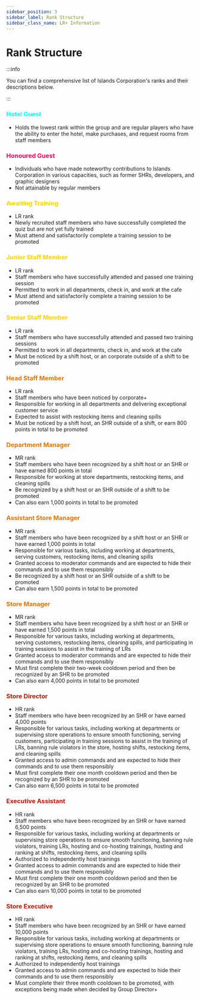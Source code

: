 ```yaml
---
sidebar_position: 3
sidebar_label: Rank Structure
sidebar_class_name: LR+ Information
---
```


# Rank Structure

:::info

You can find a comprehensive list of Islands Corporation's ranks and their descriptions below.

:::

### <font color="#00FFFF">Hotel Guest</font>
- Holds the lowest rank within the group and are regular players who have the ability to enter the hotel, make purchases, and request rooms from staff members

### <font color="#ff0066">Honoured Guest</font>


- Individuals who have made noteworthy contributions to Islands Corporation in various capacities, such as former SHRs, developers, and graphic designers
- Not attainable by regular members

### <font color="#FFD300">Awaiting Training</font>
- LR rank
- Newly recruited staff members who have successfully completed the quiz but are not yet fully trained
- Must attend and satisfactorily complete a training session to be promoted

### <font color="#FFD300">Junior Staff Member</font>
- LR rank
- Staff members who have successfully attended and passed one training session
- Permitted to work in all departments, check in, and work at the cafe
- Must attend and satisfactorily complete a training session to be promoted

### <font color="#FFD300">Senior Staff Member</font>
- LR rank
- Staff members who have successfully attended and passed two training sessions
- Permitted to work in all departments, check in, and work at the cafe
- Must be noticed by a shift host, or an corporate outside of a shift to be promoted

### <font color="#E27602">Head Staff Member</font> 
- LR rank
- Staff members who have been noticed by corporate+ 
- Responsible for working in all departments and delivering exceptional customer service
- Expected to assist with restocking items and cleaning spills
- Must be noticed by a shift host, an SHR outside of a shift, or earn 800 points in total to be promoted

### <font color="#E27602">Department Manager</font> 
- MR rank
- Staff members who have been recognized by a shift host or an SHR or have earned 800 points in total
- Responsible for working at store departments, restocking items, and cleaning spills
- Be recognized by a shift host or an SHR outside of a shift to be promoted
- Can also earn 1,000 points in total to be promoted

### <font color="#E27602">Assistant Store Manager</font> 
- MR rank
- Staff members who have been recognized by a shift host or an SHR or have earned 1,000 points in total
- Responsible for various tasks, including working at departments, serving customers, restocking items, and cleaning spills
- Granted access to moderator commands and are expected to hide their commands and to use them responsibly
- Be recognized by a shift host or an SHR outside of a shift to be promoted
- Can also earn 1,500 points in total to be promoted

### <font color="#E27602">Store Manager</font> 
- MR rank
- Staff members who have been recognized by a shift host or an SHR or have earned 1,500 points in total
- Responsible for various tasks, including working at departments, serving customers, restocking items, cleaning spills, and participating in training sessions to assist in the training of LRs
- Granted access to moderator commands and are expected to hide their commands and to use them responsibly
- Must first complete their two-week cooldown period and then be recognized by an SHR to be promoted
- Can also earn 4,000 points in total to be promoted

### <font color="#C21807">Store Director</font> 


- HR rank
- Staff members who have been recognized by an SHR or have earned 4,000 points
- Responsible for various tasks, including working at departments or supervising store operations to ensure smooth functioning, serving customers, participating in training sessions to assist in the training of LRs, banning rule violators in the store, hosting shifts, restocking items, and cleaning spills
- Granted access to admin commands and are expected to hide their commands and to use them responsibly
- Must first complete their one month cooldown period and then be recognized by an SHR to be promoted
- Can also earn 6,500 points in total to be promoted

### <font color="#C21807">Executive Assistant</font> 

- HR rank
- Staff members who have been recognized by an SHR or have earned 6,500 points
- Responsible for various tasks, including working at departments or supervising store operations to ensure smooth functioning, banning rule violators, training LRs, hosting and co-hosting trainings, hosting and ranking at shifts, restocking items, and cleaning spills
- Authorized to independently host trainings
- Granted access to admin commands and are expected to hide their commands and to use them responsibly
- Must first complete their one month cooldown period and then be recognized by an SHR to be promoted
- Can also earn 10,000 points in total to be promoted

### <font color="#C21807">Store Executive</font> 


- HR rank
- Staff members who have been recognized by an SHR or have earned 10,000 points
- Responsible for various tasks, including working at departments or supervising store operations to ensure smooth functioning, banning rule violators, training LRs, hosting and co-hosting trainings, hosting and ranking at shifts, restocking items, and cleaning spills
- Authorized to independently host trainings
- Granted access to admin commands and are expected to hide their commands and to use them responsibly
- Must complete their three month cooldown to be promoted, with exceptions being made when decided by Group Director+
